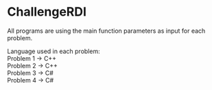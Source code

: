 # ChallengeRDI

All programs are using the main function parameters as input for each problem.

Language used in each problem:  
Problem 1 -> C++  
Problem 2 -> C++  
Problem 3 -> C#  
Problem 4 -> C#

